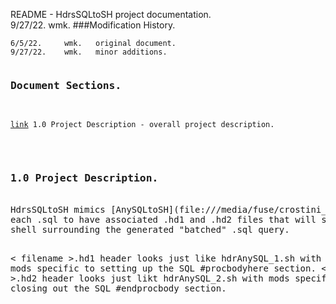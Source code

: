 README - HdrsSQLtoSH project documentation.<br>
9/27/22.     wmk.
###Modification History.
<pre><code>6/5/22.     wmk.   original document.
9/27/22.    wmk.   minor additions.
</code><pre>
<h3 id="IX">Document Sections.</h3>
<pre><code><a href="#1.0">link</a> 1.0 Project Description - overall project description.
</code></pre>
<h3 id="1.0">1.0 Project Description.</h3>
HdrsSQLtoSH mimics [AnySQLtoSH](file:///media/fuse/crostini_67db2e155275fc7e48975519462d5b22a040848a_termina_penguin/GitHub/TerritoriesCB/Projects-Geany/AnySQLtoSH/README.html), the primary difference being that it allows
each .sql to have associated .hd1 and .hd2 files that will serve as the
shell surrounding the generated "batched" .sql query.

< filename >.hd1 header looks just like hdrAnySQL_1.sh with mods specific to
setting up the SQL #procbodyhere section.
< filename >.hd2 header looks just likt hdrAnySQL_2.sh with mods specific to
closing out the SQL #endprocbody section.
